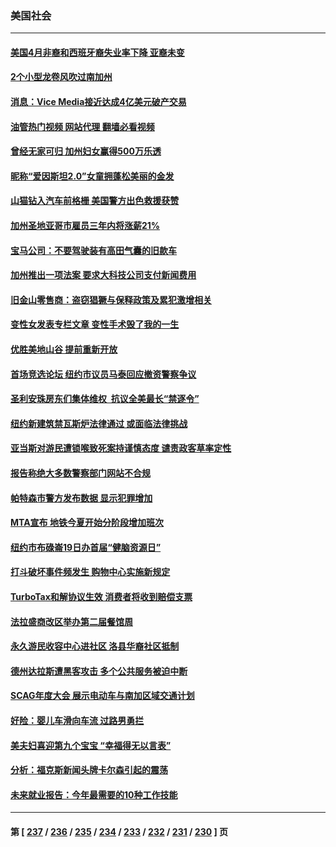 ### 美国社会
---
#### [美国4月非裔和西班牙裔失业率下降 亚裔未变](../../pages/ncid1078160/n13989224.md?05060845) 
#### [2个小型龙卷风吹过南加州](../../pages/ncid1078160/n13989230.md?05060845) 
#### [消息：Vice Media接近达成4亿美元破产交易](../../pages/ncid1078160/n13989199.md?05060845) 
#### [油管热门视频 网站代理 翻墙必看视频](http://138.2.39.72:81/youtube.html?epic-marker?05060845)
#### [曾经无家可归 加州妇女赢得500万乐透](../../pages/ncid1078160/n13989225.md?05060845) 
#### [昵称“爱因斯坦2.0”女童拥蓬松美丽的金发](../../pages/ncid1078160/n13988761.md?05060845) 
#### [山猫钻入汽车前格栅 美国警方出色救援获赞](../../pages/ncid1078160/n13988930.md?05060845) 
#### [加州圣地亚哥市雇员三年内将涨薪21%](../../pages/ncid1078160/n13988719.md?05060845) 
#### [宝马公司：不要驾驶装有高田气囊的旧款车](../../pages/ncid1078160/n13988733.md?05060845) 
#### [加州推出一项法案 要求大科技公司支付新闻费用](../../pages/ncid1078160/n13988710.md?05060845) 
#### [旧金山零售商：盗窃猖獗与保释政策及累犯激增相关](../../pages/ncid1078160/n13988705.md?05060845) 
#### [变性女发表专栏文章 变性手术毁了我的一生](../../pages/ncid1078160/n13988664.md?05060845) 
#### [优胜美地山谷 提前重新开放](../../pages/ncid1078160/n13988661.md?05060845) 
#### [首场竞选论坛 纽约市议员马泰回应撤资警察争议](../../pages/ncid1078160/n13988580.md?05060845) 
#### [圣利安珠房东们集体维权  抗议全美最长“禁逐令”](../../pages/ncid1078160/n13988532.md?05060845) 
#### [纽约新建筑禁瓦斯炉法律通过 或面临法律挑战](../../pages/ncid1078160/n13988587.md?05060845) 
#### [亚当斯对游民遭锁喉致死案持谨慎态度 谴责政客草率定性](../../pages/ncid1078160/n13988591.md?05060845) 
#### [报告称绝大多数警察部门网站不合规](../../pages/ncid1078160/n13988473.md?05060845) 
#### [帕特森市警方发布数据 显示犯罪增加](../../pages/ncid1078160/n13988471.md?05060845) 
#### [MTA宣布 地铁今夏开始分阶段增加班次](../../pages/ncid1078160/n13988568.md?05060845) 
#### [纽约市布碌崙19日办首届“健脑资源日”](../../pages/ncid1078160/n13988566.md?05060845) 
#### [打斗破坏事件频发生 购物中心实施新规定](../../pages/ncid1078160/n13988475.md?05060845) 
#### [TurboTax和解协议生效 消费者将收到赔偿支票](../../pages/ncid1078160/n13988589.md?05060845) 
#### [法拉盛商改区举办第二届餐馆周](../../pages/ncid1078160/n13988583.md?05060845) 
#### [永久游民收容中心进社区 洛县华裔社区抵制](../../pages/ncid1078160/n13988554.md?05060845) 
#### [德州达拉斯遭黑客攻击 多个公共服务被迫中断](../../pages/ncid1078160/n13988446.md?05060845) 
#### [SCAG年度大会 展示电动车与南加区域交通计划](../../pages/ncid1078160/n13988459.md?05060845) 
#### [好险：婴儿车滑向车流 过路男勇拦](../../pages/ncid1078160/n13988395.md?05060845) 
#### [美夫妇喜迎第九个宝宝 “幸福得无以言表”](../../pages/ncid1078160/n13987887.md?05060845) 
#### [分析：福克斯新闻头牌卡尔森引起的震荡](../../pages/ncid1078160/n13988134.md?05060845) 
#### [未来就业报告：今年最需要的10种工作技能](../../pages/ncid1078160/n13987638.md?05060845) 

---
#### 第 [ [237](./237.md?05060845) / [236](./236.md?05060845) / [235](./235.md?05060845) / [234](./234.md?05060845) / [233](./233.md?05060845) / [232](./232.md?05060845) / [231](./231.md?05060845) / [230](./230.md?05060845) ] 页
